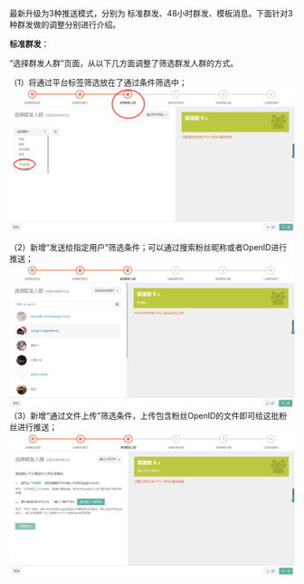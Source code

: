 最新升级为3种推送模式，分别为 标准群发、48小时群发、模板消息。下面针对3种群发做的调整分别进行介绍。

**标准群发**：

“选择群发人群”页面，从以下几方面调整了筛选群发人群的方式。

（1）将通过平台标签筛选放在了通过条件筛选中；![](/assets/1519724820%281%29.jpg)

（2）新增“发送给指定用户”筛选条件；可以通过搜索粉丝昵称或者OpenID进行推送；![](/assets/1519724863%281%29.jpg)（3）新增“通过文件上传”筛选条件，上传包含粉丝OpenID的文件即可给这批粉丝进行推送；![](/assets/1519724967%281%29.jpg)

